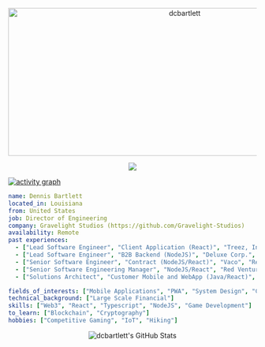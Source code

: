 
<!-- <p align="center">
<img alt="loficity" width="600px" src="https://github.com/HyunCafe/HyunCafe/raw/main/assests/loficity.gif"</img>
</p> -->

<p align="center">
  <img src="https://socialify.git.ci/dcbartlett/dcbartlett/image?font=Source%20Code%20Pro&forks=1&issues=1&language=1&name=1&owner=1&pattern=Plus&pulls=1&stargazers=1&theme=Dark" alt="dcbartlett" width="700" height="300" />
</p>

<p align="center">
  <img src="https://github-profile-trophy.vercel.app/?username=dcbartlett&theme=onedark&column=-1" />
</p>

[![activity graph](https://github-readme-activity-graph.vercel.app/graph?username=dcbartlett&theme=github-dark-dimmed&custom_title=dcbartlett%20Activity%20Graph&hide_border=true)](https://github.com/ashutosh00710/github-readme-activity-graph)

```yaml
name: Dennis Bartlett
located_in: Louisiana
from: United States
job: Director of Engineering
company: Gravelight Studios (https://github.com/Gravelight-Studios)
availability: Remote
past experiences: 
  - ["Lead Software Engineer", "Client Application (React)", "Treez, Inc", "Remote", "2022-2023"]
  - ["Lead Software Engineer", "B2B Backend (NodeJS)", "Deluxe Corp.", "Remote", "2021-2022"]
  - ["Senior Software Engineer", "Contract (NodeJS/React)", "Vaco", "Remote", "2020-2021"]
  - ["Senior Software Engineering Manager", "NodeJS/React", "Red Ventures", "Charlotte, NC", "2019-2020"]
  - ["Solutions Architect", "Customer Mobile and WebApp (Java/React)", "Netspend", "Austin, TX", "2015-2019"]

fields_of_interests: ["Mobile Applications", "PWA", "System Design", "Cyber Security"]
technical_background: ["Large Scale Financial"]
skills: ["Web3", "React", "Typescript", "NodeJS", "Game Development"]
to_learn: ["Blockchain", "Cryptography"]
hobbies: ["Competitive Gaming", "IoT", "Hiking"]
```

<p align="center">
    <img alt="dcbartlett's GitHub Stats" src="https://github-readme-stats.vercel.app/api?username=dcbartlett&count_private=true&show_icons=true&theme=onedark&hide_border=true" />
</p>


<!-- Liked it ? -->

<!-- *ERC-20 / EVM: **0x07ed706146545d01fa66a3c08ebca8c93a0089e5***

*BTC: **bc1q3lu85cfkrc20ut64v90y428l79wfnv83mu72jv*** -->

<!-- <p align="center">
  <img src="https://capsule-render.vercel.app/api?type=waving&color=gradient&height=60&section=footer"/>
</p> -->
